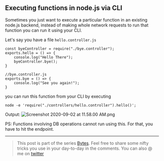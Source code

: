 ## Executing functions in node.js via CLI

Sometimes you just want to execute a particular function in an existing node.js backend, instead of making whole network requests to run that function you can run it using your CLI.

Let's say you have a file `hello.controller.js`
```
const byeController = require("./bye.controller");
exports.hello = () => {
    console.log("Hello There");
    byeController.bye(); 
}
``` 

```
//bye.controller.js
exports.bye = () => {
    console.log("See you again!");
}
```

you can run this function from your CLI by executing


```
node -e 'require("./controllers/hello.controller").hello()';
``` 

Output:
![Screenshot 2020-09-02 at 11.58.00 AM.png](https://cdn.hashnode.com/res/hashnode/image/upload/v1599028087764/v8zOubZZo.png)


PS: Functions involving DB operations cannot run using this. For that, you have to hit the endpoint.

<hr/>


>This post is part of the series [Bytes](https://hashnode.com/series/bytes-ckckqh5km0000mks1fghg1rc5).
 Feel free to share some nifty tricks you use in your day-to-day in the comments. You can also @ me on [twitter](https://twitter.com/vamsirao7)
